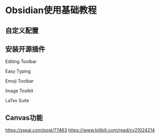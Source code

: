 # Obsidian使用基础教程


## 自定义配置



## 安装开源插件

Editing Toolbar

Easy Typing

Emoji Toolbar

Image Toolkit

LaTex Suite


## Canvas功能
https://sspai.com/post/77463
https://www.bilibili.com/read/cv21024214